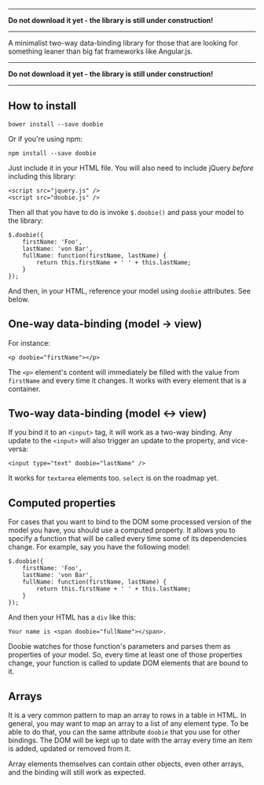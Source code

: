 
---

**Do not download it yet - the library is still under construction!**

---

A minimalist two-way data-binding library for those that are looking for something leaner than big fat frameworks like 
Angular.js.

---

**Do not download it yet - the library is still under construction!**

---

## How to install

    bower install --save doobie

Or if you're using npm:

    npm install --save doobie

Just include it in your HTML file. You will also need to include jQuery *before* including this library:

    <script src="jquery.js" />
    <script src="doobie.js" />

Then all that you have to do is invoke `$.doobie()` and pass your model to the library:

    $.doobie({
        firstName: 'Foo',
        lastName: 'von Bar',
        fullName: function(firstName, lastName) {
            return this.firstName + ' ' + this.lastName;
        }
    });

And then, in your HTML, reference your model using `doobie` attributes. See below. 

## One-way data-binding (model -> view)

For instance:

    <p doobie="firstName"></p>

The `<p>` element's content will immediately be filled with the value from `firstName` and every time it changes. It 
works with every element that is a container.

## Two-way data-binding (model <-> view)

If you bind it to an `<input>` tag, it will work as a two-way binding. Any update to the `<input>` will also trigger 
an update to the property, and vice-versa:

    <input type="text" doobie="lastName" />

It works for `textarea` elements too. `select` is on the roadmap yet.

## Computed properties

For cases that you want to bind to the DOM some processed version of the model you have, you should use a computed 
property. It allows you to specify a function that will be called every time some of its dependencies change. For 
example, say you have the following model:

    $.doobie({
        firstName: 'Foo',
        lastName: 'von Bar',
        fullName: function(firstName, lastName) {
            return this.firstName + ' ' + this.lastName;
        }
    });

And then your HTML has a `div` like this:
 
    Your name is <span doobie="fullName"></span>.

Doobie watches for those function's parameters and parses them as properties of your model. So, every time at least 
one of those properties change, your function is called to update DOM elements that are bound to it.

## Arrays

It is a very common pattern to map an array to rows in a table in HTML. In general, you may want to map an array to a
 list of any element type. To be able to do that, you can the same attribute `doobie` that you use for other bindings.
 The DOM will be kept up to date with the array every time an item is added, updated or removed from it.

Array elements themselves can contain other objects, even other arrays, and the binding will still work as expected.
